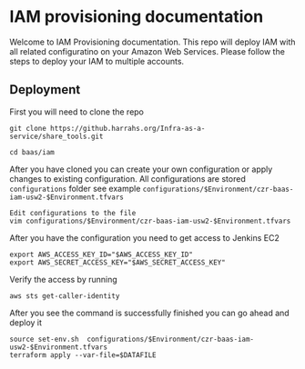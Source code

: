 # IAM provisioning documentation

Welcome to IAM Provisioning documentation. This repo will deploy IAM with all related configuratino on your Amazon Web Services. Please follow the steps to deploy your IAM to multiple accounts. 

## Deployment
First you will need to  clone the repo
```
git clone https://github.harrahs.org/Infra-as-a-service/share_tools.git
```

```
cd baas/iam
```

After you have cloned you can create your own configuration or apply changes to existing configuration. All configurations are stored `configurations` folder see example `configurations/$Environment/czr-baas-iam-usw2-$Environment.tfvars`
```
Edit configurations to the file
vim configurations/$Environment/czr-baas-iam-usw2-$Environment.tfvars
```

After you have the configuration you need to get access to Jenkins EC2
```
export AWS_ACCESS_KEY_ID="$AWS_ACCESS_KEY_ID"
export AWS_SECRET_ACCESS_KEY="$AWS_SECRET_ACCESS_KEY"
```

Verify the access by running 
```
aws sts get-caller-identity
```


After you see the command is successfully finished you can go ahead and deploy it
```
source set-env.sh  configurations/$Environment/czr-baas-iam-usw2-$Environment.tfvars
terraform apply --var-file=$DATAFILE
```